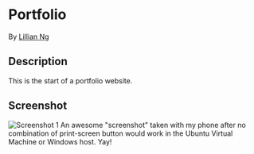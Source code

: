 # Portfolio

By [Lillian Ng](http://github.com/orangeninjamidget)

## Description
This is the start of a portfolio website.

## Screenshot
![Screenshot 1](https://www.dropbox.com/s/ek91cpq77gk4i7m/portfolio1.JPG)
An awesome "screenshot" taken with my phone after no combination of print-screen button would work in the Ubuntu Virtual Machine or Windows host. Yay!
